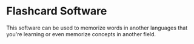# Flashcard Software

This software can be used to memorize words in another languages that you're learning or even memorize concepts in another field.